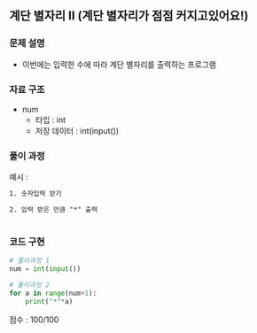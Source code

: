 ## 계단 별자리 II (계단 별자리가 점점 커지고있어요!)

### 문제 설명

- 이번에는 입력한 수에 따라 계단 별자리를 출력하는 프로그램<br>



### 자료 구조

- num<br>
    - 타입 : int
    - 저장 데이터 : int(input())



### 풀이 과정
예시 :
```txt
1. 숫자입력 받기

2. 입력 받은 만큼 "*" 출력



```

### 코드 구현
```python
# 풀이과정 1
num = int(input())

# 풀이과정 2
for a in range(num+1):
    print("*"*a)
```


점수 : 100/100 <br>
